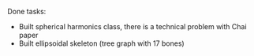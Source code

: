Done tasks:
- Built spherical harmonics class, there is a technical problem with Chai paper
- Built ellipsoidal skeleton (tree graph with 17 bones)


